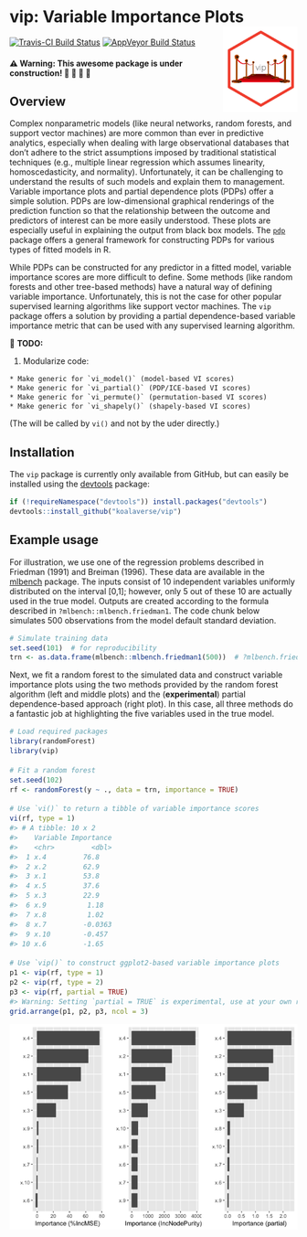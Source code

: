 vip: Variable Importance Plots <img src="tools/vip-logo.png" align="right" width="130" height="150" />
======================================================================================================

[![Travis-CI Build
Status](https://travis-ci.org/koalaverse/vip.svg?branch=master)](https://travis-ci.org/koalaverse/vip)
[![AppVeyor Build
Status](https://ci.appveyor.com/api/projects/status/github/koalaverse/vip?branch=master&svg=true)](https://ci.appveyor.com/project/koalaverse/vip)

#### ⚠️ Warning: This awesome package is under construction! 🚧 🚧 🚧 🚧

Overview
--------

Complex nonparametric models (like neural networks, random forests, and
support vector machines) are more common than ever in predictive
analytics, especially when dealing with large observational databases
that don’t adhere to the strict assumptions imposed by traditional
statistical techniques (e.g., multiple linear regression which assumes
linearity, homoscedasticity, and normality). Unfortunately, it can be
challenging to understand the results of such models and explain them to
management. Variable importance plots and partial dependence plots
(PDPs) offer a simple solution. PDPs are low-dimensional graphical
renderings of the prediction function so that the relationship between
the outcome and predictors of interest can be more easily understood.
These plots are especially useful in explaining the output from black
box models. The [`pdp`](https://github.com/bgreenwell/pdp) package
offers a general framework for constructing PDPs for various types of
fitted models in R.

While PDPs can be constructed for any predictor in a fitted model,
variable importance scores are more difficult to define. Some methods
(like random forests and other tree-based methods) have a natural way of
defining variable importance. Unfortunately, this is not the case for
other popular supervised learning algorithms like support vector
machines. The `vip` package offers a solution by providing a partial
dependence-based variable importance metric that can be used with any
supervised learning algorithm.

📝 **TODO:**

1.  Modularize code:

<!-- -->

    * Make generic for `vi_model()` (model-based VI scores)
    * Make generic for `vi_partial()` (PDP/ICE-based VI scores)
    * Make generic for `vi_permute()` (permutation-based VI scores)
    * Make generic for `vi_shapely()` (shapely-based VI scores)

(The will be called by `vi()` and not by the uder directly.)

Installation
------------

The `vip` package is currently only available from GitHub, but can
easily be installed using the
[devtools](https://CRAN.R-project.org/package=devtools) package:

``` r
if (!requireNamespace("devtools")) install.packages("devtools")
devtools::install_github("koalaverse/vip")
```

Example usage
-------------

For illustration, we use one of the regression problems described in
Friedman (1991) and Breiman (1996). These data are available in the
[mlbench](https://CRAN.R-project.org/package=mlbench) package. The
inputs consist of 10 independent variables uniformly distributed on the
interval \[0,1\]; however, only 5 out of these 10 are actually used in
the true model. Outputs are created according to the formula described
in `?mlbench::mlbench.friedman1`. The code chunk below simulates 500
observations from the model default standard deviation.

``` r
# Simulate training data
set.seed(101)  # for reproducibility
trn <- as.data.frame(mlbench::mlbench.friedman1(500))  # ?mlbench.friedman1
```

Next, we fit a random forest to the simulated data and construct
variable importance plots using the two methods provided by the random
forest algorithm (left and middle plots) and the (**experimental**)
partial dependence-based approach (right plot). In this case, all three
methods do a fantastic job at highlighting the five variables used in
the true model.

``` r
# Load required packages
library(randomForest)  
library(vip)

# Fit a random forest
set.seed(102)
rf <- randomForest(y ~ ., data = trn, importance = TRUE)

# Use `vi()` to return a tibble of variable importance scores
vi(rf, type = 1)
#> # A tibble: 10 x 2
#>    Variable Importance
#>    <chr>         <dbl>
#>  1 x.4         76.8   
#>  2 x.2         62.9   
#>  3 x.1         53.8   
#>  4 x.5         37.6   
#>  5 x.3         22.9   
#>  6 x.9          1.18  
#>  7 x.8          1.02  
#>  8 x.7         -0.0363
#>  9 x.10        -0.457 
#> 10 x.6         -1.65

# Use `vip()` to construct ggplot2-based variable importance plots
p1 <- vip(rf, type = 1)
p2 <- vip(rf, type = 2)
p3 <- vip(rf, partial = TRUE)
#> Warning: Setting `partial = TRUE` is experimental, use at your own risk!
grid.arrange(p1, p2, p3, ncol = 3)
```

<img src="tools/README-example-rf-1.png" style="display: block; margin: auto;" />
